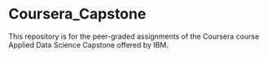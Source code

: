 # Coursera_Capstone
This repository is for the peer-graded assignments of the Coursera course Applied Data Science Capstone offered by IBM.
